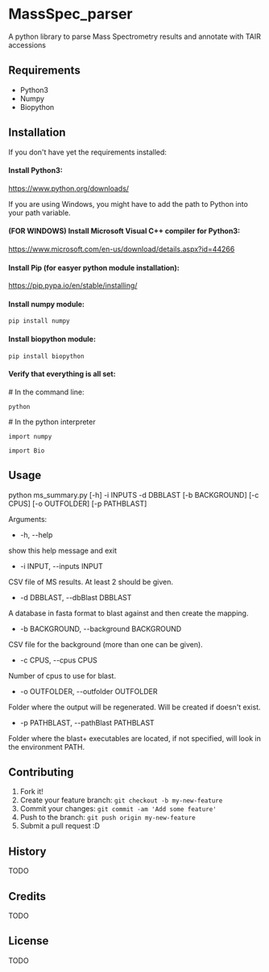 # MassSpec_parser
A python library to parse Mass Spectrometry results and annotate with TAIR accessions

## Requirements
- Python3
- Numpy
- Biopython

## Installation
If you don't have yet the requirements installed:
#### Install Python3:
https://www.python.org/downloads/

If you are using Windows, you might have to add the path to Python
into your path variable.

#### (FOR WINDOWS) Install Microsoft Visual C++ compiler for Python3:
https://www.microsoft.com/en-us/download/details.aspx?id=44266

#### Install Pip (for easyer python module installation):
https://pip.pypa.io/en/stable/installing/

#### Install numpy module:
`pip install numpy`

#### Install biopython module:
`pip install biopython`

#### Verify that everything is all set:
\# In the command line:

`python`

\# In the python interpreter

`import numpy`

`import Bio`

## Usage
python ms_summary.py [-h] -i INPUTS -d DBBLAST [-b BACKGROUND] [-c CPUS] [-o OUTFOLDER] [-p PATHBLAST]

Arguments:

  * -h, --help

  show this help message and exit

  * -i INPUT, --inputs INPUT

  CSV file of MS results. At least 2 should be given.

  * -d DBBLAST, --dbBlast DBBLAST

  A database in fasta format to blast against and then create the mapping.

  * -b BACKGROUND, --background BACKGROUND

  CSV file for the background (more than one can be given).

  * -c CPUS, --cpus CPUS

  Number of cpus to use for blast.
  * -o OUTFOLDER, --outfolder OUTFOLDER

  Folder where the output will be regenerated. Will be created if doesn't exist.

  * -p PATHBLAST, --pathBlast PATHBLAST

  Folder where the blast+ executables are located, if not specified, will look in the environment PATH.                                                                     
## Contributing
1. Fork it!
2. Create your feature branch: `git checkout -b my-new-feature`
3. Commit your changes: `git commit -am 'Add some feature'`
4. Push to the branch: `git push origin my-new-feature`
5. Submit a pull request :D

## History
TODO

## Credits
TODO

## License
TODO
